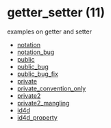 # getter_setter (11)
examples on getter and setter

+ [notation](notation.py)
+ [notation_bug](notation_bug.py)
+ [public](public.py)
+ [public_bug](public_bug.py)
+ [public_bug_fix](public_bug_fix.py)
+ [private](private.py)
+ [private_convention_only](private_convention_only.py)
+ [private2](private2.py)
+ [private2_mangling](private2_mangling.py)
+ [id4d](id4d.py)
+ [id4d_property](id4d_property.py)


<!--
https://realpython.com/python-getter-setter/
https://www.geeksforgeeks.org/private-variables-python/
https://betterprogramming.pub/p-9024f4c1dd4
-->
